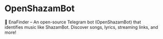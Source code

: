 # OpenShazamBot
🎵 EnaFinder – An open-source Telegram bot (OpenShazamBot) that identifies music like ShazamBot. Discover songs, lyrics, streaming links, and more!
